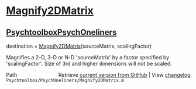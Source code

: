 # [Magnify2DMatrix](Magnify2DMatrix)
## [Psychtoolbox](Psychtoolbox)[PsychOneliners](PsychOneliners)

destination = [Magnify2DMatrix](Magnify2DMatrix)(sourceMatrix, scalingFactor)  
  
Magnifies a 2-D, 3-D or N-D 'sourceMatrix' by a factor specified by  
'scalingFactor'. Size of 3rd and higher dimensions will not be scaled.  
  




<div class="code_header" style="text-align:right;">
  <span style="float:left;">Path&nbsp;&nbsp;</span> <span class="counter">Retrieve <a href=
  "https://raw.github.com/Psychtoolbox-3/Psychtoolbox-3/beta/Psychtoolbox/PsychOneliners/Magnify2DMatrix.m">current version from GitHub</a> | View <a href=
  "https://github.com/Psychtoolbox-3/Psychtoolbox-3/commits/beta/Psychtoolbox/PsychOneliners/Magnify2DMatrix.m">changelog</a></span>
</div>
<div class="code">
  <code>Psychtoolbox/PsychOneliners/Magnify2DMatrix.m</code>
</div>

